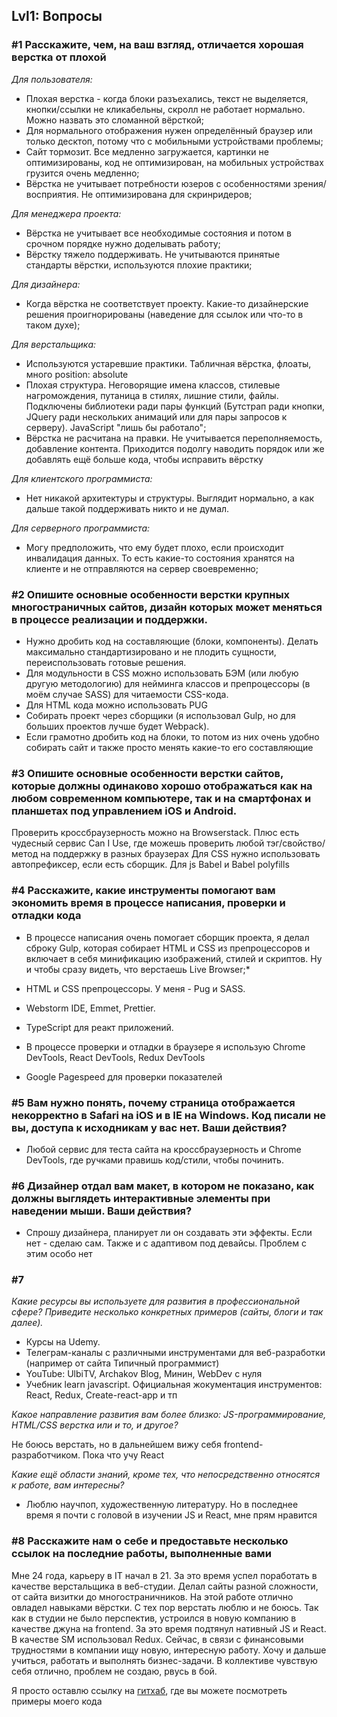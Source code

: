 ## Lvl1: Вопросы

### #1 Расскажите, чем, на ваш взгляд, отличается хорошая верстка от плохой

*Для пользователя:*

* Плохая верстка - когда блоки разъехались, текст не выделяется, кнопки/ссылки не кликабельны, скролл
  не работает нормально. Можно назвать это сломанной вёрсткой;
* Для нормального отображения нужен определённый браузер или только десктоп, потому что с мобильными устройствами
  проблемы;
* Сайт тормозит. Все медленно загружается, картинки не оптимизированы, код не оптимизирован, на мобильных
  устройствах грузится очень медленно;
* Вёрстка не учитывает потребности юзеров с особенностями зрения/восприятия. Не оптимизирована для скринридеров;

*Для менеджера проекта:*

* Вёрстка не учитывает все необходимые состояния и потом в срочном порядке нужно доделывать работу;
* Вёрстку тяжело поддерживать. Не учитываются принятые стандарты вёрстки, используются плохие практики;

*Для дизайнера:*

* Когда вёрстка не соответствует проекту. Какие-то дизайнерские решения проигнорированы (наведение для ссылок или
  что-то в таком духе);

*Для верстальщика:*

* Используются устаревшие практики. Табличная вёрстка, флоаты, много position: absolute
* Плохая структура. Неговорящие имена классов, стилевые нагромождения, путаница в стилях, лишние стили, файлы.
  Подключены библиотеки ради пары функций (Бутстрап ради кнопки, JQuery ради нескольких анимаций или для пары
  запросов к серверу). JavaScript "лишь бы работало";
* Вёрстка не расчитана на правки. Не учитывается переполняемость, добавление контента. Приходится подолгу наводить
  порядок или же добавлять ещё больше кода, чтобы исправить вёрстку

*Для клиентского программиста:*

* Нет никакой архитектуры и структуры. Выглядит нормально, а как дальше такой поддерживать никто и не думал.

*Для серверного программиста:*

* Могу предположить, что ему будет плохо, если происходит инвалидация данных. То есть какие-то состояния хранятся на
  клиенте и не отправляются на сервер своевременно;

### #2 Опишите основные особенности верстки крупных многостраничных сайтов, дизайн которых может меняться в процессе реализации и поддержки.

* Нужно дробить код на составляющие (блоки, компоненты). Делать максимально стандартизировано и не плодить сущности,
  переиспользовать готовые решения.
* Для модульности в CSS можно использовать БЭМ (или любую
  другую методологию) для нейминга классов и препроцессоры (в моём случае SASS) для читаемости CSS-кода.
* Для HTML кода можно использовать PUG
* Собирать проект через сборщики (я использовал Gulp, но для больших проектов лучше будет Webpack).
* Если грамотно дробить код на блоки, то потом из них очень удобно собирать сайт и также просто менять какие-то его
  составляющие

### #3 Опишите основные особенности верстки сайтов, которые должны одинаково хорошо отображаться как на любом современном компьютере, так и на смартфонах и планшетах под управлением iOS и Android.

Проверить кроссбраузерность можно на Browserstack. Плюс есть чудесный сервис Can I Use, где можешь проверить любой
тэг/свойство/метод на поддержку в разных браузерах
Для CSS нужно использовать автопрефиксер, если есть сборщик. Для js Babel и Babel polyfills

### #4 Расскажите, какие инструменты помогают вам экономить время в процессе написания, проверки и отладки кода

* В процессе написания очень помогает сборщик проекта, я делал сброку Gulp, которая собирает HTML и CSS из
  препроцессоров и включает в себя минификацию изображений, стилей и скриптов. Ну и чтобы сразу видеть, что верстаешь
  Live Browser;*

* HTML и CSS препроцессоры. У меня - Pug и SASS.
* Webstorm IDE, Emmet, Prettier.
* TypeScript для реакт приложений.

* В процессе проверки и отладки в браузере я использую Chrome DevTools, React DevTools, Redux DevTools
* Google Pagespeed для проверки показателей

### #5 Вам нужно понять, почему страница отображается некорректно в Safari на iOS и в IE на Windows. Код писали не вы, доступа к исходникам у вас нет. Ваши действия?

* Любой сервис для теста сайта на кроссбраузерность и Chrome DevTools, где ручками правишь код/стили, чтобы починить.

### #6 Дизайнер отдал вам макет, в котором не показано, как должны выглядеть интерактивные элементы при наведении мыши. Ваши действия?

* Спрошу дизайнера, планирует ли он создавать эти эффекты. Если нет - сделаю сам. Также и с адаптивом под девайсы.
  Проблем с этим особо нет

### #7

*Какие ресурсы вы используете для развития в профессиональной сфере? Приведите несколько конкретных примеров (сайты,
блоги и так далее).*

* Курсы на Udemy.
* Телеграм-каналы с различными инструментами для веб-разработки (например от сайта Типичный программист)
* YouTube: UlbiTV, Archakov Blog, Минин, WebDev с нуля
* Учебник learn javascript. Официальная жокументация инструментов: React, Redux, Create-react-app и тп

*Какое направление развития вам более близко: JS-программирование, HTML/CSS верстка или и то, и другое?*

Не боюсь верстать, но в дальнейшем вижу себя frontend-разработчиком. Пока что учу React

*Какие ещё области знаний, кроме тех, что непосредственно относятся к работе, вам интересны?*

* Люблю научпоп, художественную литературу. Но в последнее время я почти с головой в изучении JS и React, мне прям
  нравится

### #8 Расскажите нам о себе и предоставьте несколько ссылок на последние работы, выполненные вами

Мне 24 года, карьеру в IT начал в 21. За это время успел поработать в качестве верстальщика в веб-студии. Делал сайты
разной сложности,
от сайта визитки до многостраничников. На этой работе отлично овладел навыками вёрстки. С тех пор верстать люблю и не
боюсь.
Так как в студии не было перспектив, устроился в новую компанию в качестве джуна на frontend. За это время подтянул
нативный JS и React.
В качестве SM использовал Redux. Сейчас, в связи с финансовыми трудностями в компании ищу новую, интересную работу.
Хочу и дальше учиться, работать и выполнять бизнес-задачи.
В коллективе чувствую себя отлично, проблем не создаю, рвусь в бой.

Я просто оставлю ссылку на [гитхаб](https://github.com/jah-jah-j), где вы можете посмотреть примеры моего кода


